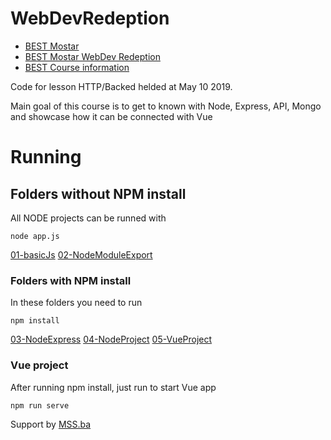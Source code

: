 # WebDevRedeption

* [BEST Mostar](https://best-mostar.org)
* [BEST Mostar WebDev Redeption](https://course19.best-mostar.org)
* [BEST Course information](https://best.eu.org/event/details.jsp?activity=g5tb3rb)

Code for lesson HTTP/Backed helded at May 10 2019.

Main goal of this course is to get to known with Node, Express, API, Mongo and showcase how it can be connected with Vue

# Running

## Folders without NPM install

All NODE projects can be runned with

```
node app.js
```


[01-basicJs](01-basicJS)
[02-NodeModuleExport](02-NodeModuleExport) 

### Folders with NPM install

In these folders you need to run

```
npm install
```
[03-NodeExpress](03-NodeExpress)
[04-NodeProject](04-NodeProject) 
[05-VueProject](05-VueProject) 

### Vue project

After running npm install, just run to start Vue app

```
npm run serve
```



Support by [MSS.ba](https://mss.ba)